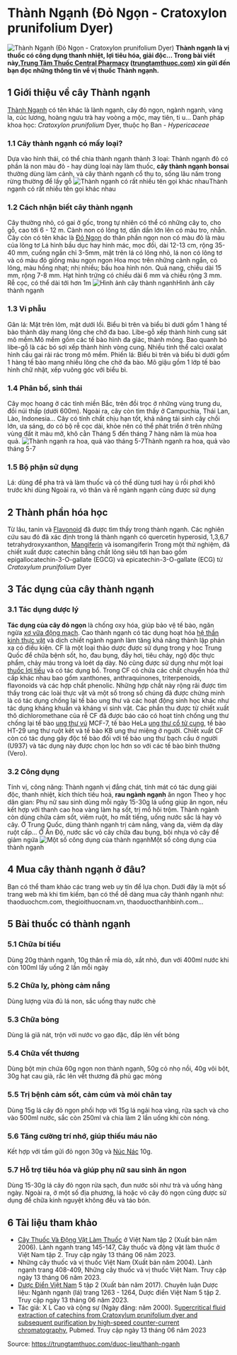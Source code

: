 # Thành Ngạnh (Đỏ Ngọn - Cratoxylon prunifolium Dyer)

![Thành Ngạnh \(Đỏ Ngọn - Cratoxylon prunifolium Dyer\)](https://trungtamthuoc.com/images/others/thanh-nganh-6684.jpg)
**Thành ngạnh là vị thuốc có công dụng thanh nhiệt, lợi tiêu hóa, giải độc... Trong bài viết này,[Trung Tâm Thuốc Central Pharmacy](https://trungtamthuoc.com/ "Trung Tâm Thuốc Central Pharmacy") ([trungtamthuoc.com](https://trungtamthuoc.com/ "trungtamthuoc.com")) xin gửi đến bạn đọc những thông tin về vị thuốc Thành ngạnh.**
##  1 Giới thiệu về cây Thành ngạnh
[Thành Ngạnh](https://trungtamthuoc.com/duoc-lieu/thanh-nganh "Thành Ngạnh") có tên khác là lành ngạnh, cây đỏ ngọn, ngành ngạnh, vàng la, cúc lương, hoàng ngưu trà hay voòng a mộc, may tiên, ti u...
Danh pháp khoa học:  _Cratoxylon prunifolium_ Dyer, thuộc họ Ban - _Hypericaceae_
### 1.1 Cây thành ngạnh có mấy loại?
Dựa vào hình thái, có thể chia thành ngạnh thành 3 loại: Thành ngạnh đỏ có phần lá non màu đỏ - hay dùng loại này làm thuốc, **cây thành ngạnh bonsai** thường dùng làm cảnh, và cây thành ngạnh cổ thụ to, sống lâu năm trong rừng thường để lấy gỗ
![Thành ngạnh có rất nhiều tên gọi khác nhau](https://trungtamthuoc.com/images/item/thanh-nganh-1.jpg)Thành ngạnh có rất nhiều tên gọi khác nhau
### 1.2 Cách nhận biết cây thành ngạnh
Cây thường nhỏ, có gai ở gốc, trong tự nhiên có thể có những cây to, cho gỗ, cao tới 6 - 12 m. Cành non có lông tơ, dần dần lớn lên có màu tro, nhẵn.
Cây còn có tên khác là [Đỏ Ngọn](https://trungtamthuoc.com/duoc-lieu/do-ngon "Đỏ Ngọn") do thân phần ngọn non có màu đỏ là màu của lông tơ
Lá hình bầu dục hay hình mác, mọc đối, dài 12-13 cm, rộng 35-40 mm, cuống ngắn chỉ 3-5mm, mặt trên lá có lông nhỏ, lá non có lông tơ và có màu đỏ giống màu ngọn ngon
Hoa mọc trên những cành ngắn, có lông, màu hồng nhạt; nhị nhiều; bầu hoa hình nón.
Quả nang, chiều dài 15 mm, rộng 7-8 mm. Hạt hình trứng có chiều dài 6 mm và chiều rộng 3 mm.
Rễ cọc, có thể dài tới hơn 1m
![Hình ảnh cây thành ngạnh](https://trungtamthuoc.com/images/item/thanh-nganh-2.jpg)Hình ảnh cây thành ngạnh
### 1.3 Vi phẫu
Gân lá: Mặt trên lõm, mặt dưới lồi. Biểu bì trên và biểu bì dưới gồm 1 hàng tế bào thành dày mang lông che chở đa bao. Libe-gỗ xếp thành hình cung sát mô mềm.Mô mềm gồm các tế bào hình đa giác, thành mỏng. Bao quanh bó libe-gỗ là các bó sợi xếp thành hình vòng cung. Nhiều tinh thể calci oxalat hình cầu gai rải rác trong mô mềm.
Phiến lá: Biểu bì trên và biểu bì dưới gồm 1 hàng tế bào mang nhiều lông che chở đa bào. Mô giậu gồm 1 lớp tế bào hình chữ nhật, xếp vuông góc với biểu bì.
### 1.4 Phân bố, sinh thái
Cây mọc hoang ở các tỉnh miền Bắc, trên đồi trọc ở những vùng trung du, đồi núi thấp (dưới 600m). Ngoài ra, cây còn tìm thấy ở Campuchia, Thái Lan, Lào, Indonesia...
Cây có tính chất chịu hạn tốt, khả năng tái sinh cây chồi lớn, ưa sáng, do có bộ rễ cọc dài, khỏe nên có thể phát triển ở trên những vùng đất ít màu mỡ, khô cằn
Tháng 5 đến tháng 7 hàng năm là mùa hoa quả.
![Thành ngạnh ra hoa, quả vào tháng 5-7](https://trungtamthuoc.com/images/item/thanh-nganh-3.jpg)Thành ngạnh ra hoa, quả vào tháng 5-7
### 1.5 Bộ phận sử dụng
Lá: dùng để pha trà và làm thuốc và có thể dùng tươi hay ủ rồi phơi khô trước khi dùng
Ngoài ra, vỏ thân và rễ ngành ngạnh cũng được sử dụng
##  2 Thành phần hóa học
Từ lâu, tanin và [Flavonoid](https://trungtamthuoc.com/hoat-chat/flavonoid "Flavonoid") đã được tìm thấy trong thành ngạnh. Các nghiên cứu sau đó đã xác định trong lá thành ngạnh có quercetin hyperosid, 1,3,6,7 tetrahydroxyxanthon, [Mangiferin](https://trungtamthuoc.com/hoat-chat/mangiferin "Mangiferin") và isomangiferin
Trong một thử nghiệm, đã chiết xuất được catechin bằng chất lỏng siêu tới hạn bao gồm epigallocatechin-3-O-gallate (EGCG) và epicatechin-3-O-gallate (ECG) từ _Cratoxylum prunifolium_ Dyer
##  3 Tác dụng của cây thành ngạnh
### 3.1 Tác dụng dược lý
**Tác dụng của cây đỏ ngọn** là chống oxy hóa, giúp bảo vệ tế bào, ngăn ngừa [xơ vữa động mạch](https://trungtamthuoc.com/bai-viet/vua-xo-dong-mach "xơ vữa động mạch"). Cao thành ngạnh có tác dụng hoạt hóa [hệ thần kinh thực vật](https://trungtamthuoc.com/bai-viet/gioi-thieu-mot-so-net-ve-he-than-kinh-thuc-vat "hệ thần kinh thực vật") và dịch chiết ngành ngạnh làm tăng khả năng thành lập phản xạ có điều kiện.
CF là một loại thảo dược được sử dụng trong y học Trung Quốc để chữa bệnh sốt, ho, đau bụng, đầy hơi, tiêu chảy, ngộ độc thực phẩm, chảy máu trong và loét dạ dày. Nó cũng được sử dụng như một loại [thuốc lợi tiểu](https://trungtamthuoc.com/thuoc-loi-tieu "thuốc lợi tiểu") và có tác dụng bổ. Trong CF có chứa các chất chuyển hóa thứ cấp khác nhau bao gồm xanthones, anthraquinones, triterpenoids, flavonoids và các hợp chất phenolic. Những hợp chất này rộng rãi được tìm thấy trong các loài thực vật và một số trong số chúng đã được chứng minh là có tác dụng chống lại tế bào ung thư và các hoạt động sinh học khác như tác dụng kháng khuẩn và kháng vi sinh vật. Các phần thu được từ chiết xuất thô dichloromethane của rễ CF đã được báo cáo có hoạt tính chống ung thư chống lại tế bào [ung thư vú](https://trungtamthuoc.com/bai-viet/ung-thu-vu "ung thư vú") MCF-7, tế bào HeLa [ung thư cổ tử cung](https://trungtamthuoc.com/bai-viet/ung-thu-co-tu-cung "ung thư cổ tử cung"), tế bào HT-29 ung thư ruột kết và tế bào KB ung thư miệng ở người. Chiết xuất CF còn có tác dụng gây độc tế bào đối với tế bào ung thư bạch cầu ở người (U937) và tác dụng này được chọn lọc hơn so với các tế bào bình thường (Vero).
### 3.2 Công dụng
Tính vị, công năng: Thành ngạnh vị đắng chát, tính mát có tác dụng giải độc, thanh nhiệt, kích thích tiêu hoá, **rau ngành ngạnh** ăn ngon
Theo y học dân gian: Phụ nữ sau sinh dùng mỗi ngày 15-30g lá uống giúp ăn ngon, nếu kết hợp với thanh cao hoa vàng làm hạ sốt, trị mồ hôi trộm. Thành ngành còn dùng chữa cảm sốt, viêm ruột, ho mất tiếng, uống nước sắc lá hay vỏ cây.
Ở Trung Quốc, dùng thành ngạnh trị cảm nắng, vàng da, viêm dạ dày ruột cấp...
Ở Ấn Độ, nước sắc vỏ cây chữa đau bụng, bôi nhựa vỏ cây để giảm ngứa
![Một số công dụng của thành ngạnh](https://trungtamthuoc.com/images/item/thanh-nganh-4.jpg)Một số công dụng của thành ngạnh
##  4 Mua cây thành ngạnh ở đâu?
Bạn có thể tham khảo các trang web uy tín để lựa chọn.
Dưới đây là một số trang web mà khi tìm kiếm, bạn có thể dễ dàng mua cây thành ngạnh như: thaoduochcm.com, thegioithuocnam.vn, thaoduocthanhbinh.com...
##  5 Bài thuốc có thành ngạnh
### 5.1 Chữa bí tiểu
Dùng 20g thành ngạnh, 10g thân rễ mía dò, xắt nhỏ, đun với 400ml nước khi còn 100ml lấy uống 2 lần mỗi ngày
### 5.2 Chữa lỵ, phòng cảm nắng
Dùng lượng vừa đủ lá non, sắc uống thay nước chè
### 5.3 Chữa bỏng
Dùng lá giã nát, trộn với nước vo gạo đặc, đắp lên vết bỏng
### 5.4 Chữa vết thương
Dùng bột mịn chứa 60g ngọn non thành ngạnh, 50g cỏ nhọ nồi, 40g vôi bột, 30g hạt cau già, rắc lên vết thương đã phủ gạc mỏng
### 5.5 Trị bệnh cảm sốt, cảm cúm và mỏi chân tay
Dùng 15g lá cây đỏ ngọn phối hợp với 15g lá ngải hoa vàng, rửa sạch và cho vào 500ml nước, sắc còn 250ml và chia làm 2 lần uống khi còn nóng. 
### 5.6 Tăng cường trí nhớ, giúp thiếu máu não
Kết hợp với tầm gửi đỏ ngọn 30g và [Núc Nác](https://trungtamthuoc.com/duoc-lieu/nuc-nac "Núc Nác") 10g. 
### 5.7 Hỗ trợ tiêu hóa và giúp phụ nữ sau sinh ăn ngon
Dùng 15-30g lá cây đỏ ngọn rửa sạch, đun nước sôi như trà và uống hàng ngày. 
Ngoài ra, ở một số địa phương, lá hoặc vỏ cây đỏ ngọn cũng được sử dụng để chữa kinh nguyệt không đều và táo bón.
##  6 Tài liệu tham khảo
  * [Cây Thuốc Và Động Vật Làm Thuốc](https://trungtamthuoc.com/bai-viet/doc-online-va-tai-mien-phi-pdf-sach-cay-thuoc-va-dong-vat-lam-thuoc-o-viet-nam "Cây Thuốc Và Động Vật Làm Thuốc") ở Việt Nam tập 2 (Xuất bản năm 2006). Lành ngạnh trang 145-147, Cây thuốc và động vật làm thuốc ở Việt Nam tập 2. Truy cập ngày 13 tháng 06 năm 2023.
  * Những cây thuốc và vị thuốc Việt Nam (Xuất bản năm 2004). Lành ngạnh trang 408-409, Những cây thuốc và vị thuốc Việt Nam. Truy cập ngày 13 tháng 06 năm 2023.
  * [Dược Điển Việt Nam](https://trungtamthuoc.com/bai-viet/duoc-dien-viet-nam "Dược Điển Việt Nam") 5 tập 2 (Xuất bản năm 2017). Chuyên luận Dược liệu: Ngành ngạnh (lá) trang 1263 - 1264, Dược điển Việt Nam 5 tập 2. Truy cập ngày 13 tháng 06 năm 2023.
  * Tác giả: X L Cao và cộng sự (Ngày đăng: năm 2000). S[upercritical fluid extraction of catechins from Cratoxylum prunifolium dyer and subsequent purification by high-speed counter-current chromatography](https://pubmed.ncbi.nlm.nih.gov/11185625/), Pubmed. Truy cập ngày 13 tháng 06 năm 2023




Source: https://trungtamthuoc.com/duoc-lieu/thanh-nganh